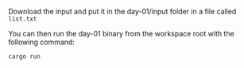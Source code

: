 Download the input and put it in the day-01/input folder in a file called `list.txt`

You can then run the day-01 binary from the workspace root with the following command:

```
cargo run 
```